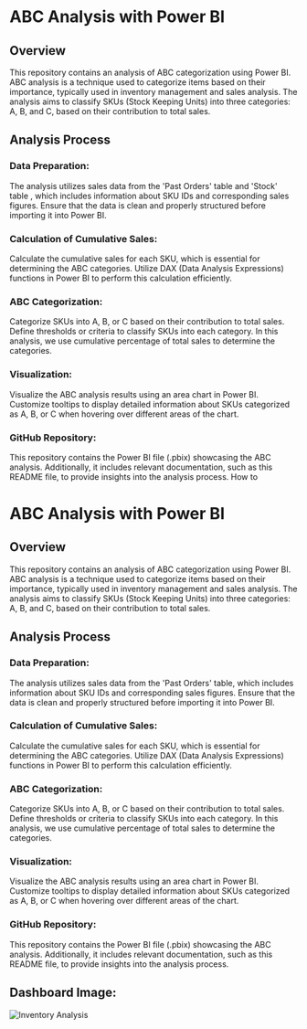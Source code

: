 # ABC Analysis with Power BI
## Overview
This repository contains an analysis of ABC categorization using Power BI. ABC analysis is a technique used to categorize items based on their importance, typically used in inventory management and sales analysis. The analysis aims to classify SKUs (Stock Keeping Units) into three categories: A, B, and C, based on their contribution to total sales.
## Analysis Process
### Data Preparation:
The analysis utilizes sales data from the 'Past Orders' table and 'Stock' table , which includes information about SKU IDs and corresponding sales figures.
Ensure that the data is clean and properly structured before importing it into Power BI.

### Calculation of Cumulative Sales:
Calculate the cumulative sales for each SKU, which is essential for determining the ABC categories.
Utilize DAX (Data Analysis Expressions) functions in Power BI to perform this calculation efficiently. 

### ABC Categorization:
Categorize SKUs into A, B, or C based on their contribution to total sales.
Define thresholds or criteria to classify SKUs into each category. In this analysis, we use cumulative percentage of total sales to determine the categories.

### Visualization:
Visualize the ABC analysis results using an area chart in Power BI.
Customize tooltips to display detailed information about SKUs categorized as A, B, or C when hovering over different areas of the chart.

### GitHub Repository:
This repository contains the Power BI file (.pbix) showcasing the ABC analysis.
Additionally, it includes relevant documentation, such as this README file, to provide insights into the analysis process.
How to 
# ABC Analysis with Power BI
## Overview
This repository contains an analysis of ABC categorization using Power BI. ABC analysis is a technique used to categorize items based on their importance, typically used in inventory management and sales analysis. The analysis aims to classify SKUs (Stock Keeping Units) into three categories: A, B, and C, based on their contribution to total sales.
## Analysis Process
### Data Preparation:
The analysis utilizes sales data from the 'Past Orders' table, which includes information about SKU IDs and corresponding sales figures.
Ensure that the data is clean and properly structured before importing it into Power BI.

### Calculation of Cumulative Sales:
Calculate the cumulative sales for each SKU, which is essential for determining the ABC categories.
Utilize DAX (Data Analysis Expressions) functions in Power BI to perform this calculation efficiently. 

### ABC Categorization:
Categorize SKUs into A, B, or C based on their contribution to total sales.
Define thresholds or criteria to classify SKUs into each category. In this analysis, we use cumulative percentage of total sales to determine the categories.

### Visualization:
Visualize the ABC analysis results using an area chart in Power BI.
Customize tooltips to display detailed information about SKUs categorized as A, B, or C when hovering over different areas of the chart.

### GitHub Repository:
This repository contains the Power BI file (.pbix) showcasing the ABC analysis.
Additionally, it includes relevant documentation, such as this README file, to provide insights into the analysis process.


## Dashboard Image:
![Inventory Analysis](https://github.com/Tazibava/ABC-Analysis/assets/166983934/457179fc-6753-4169-85ff-93757d071611)
